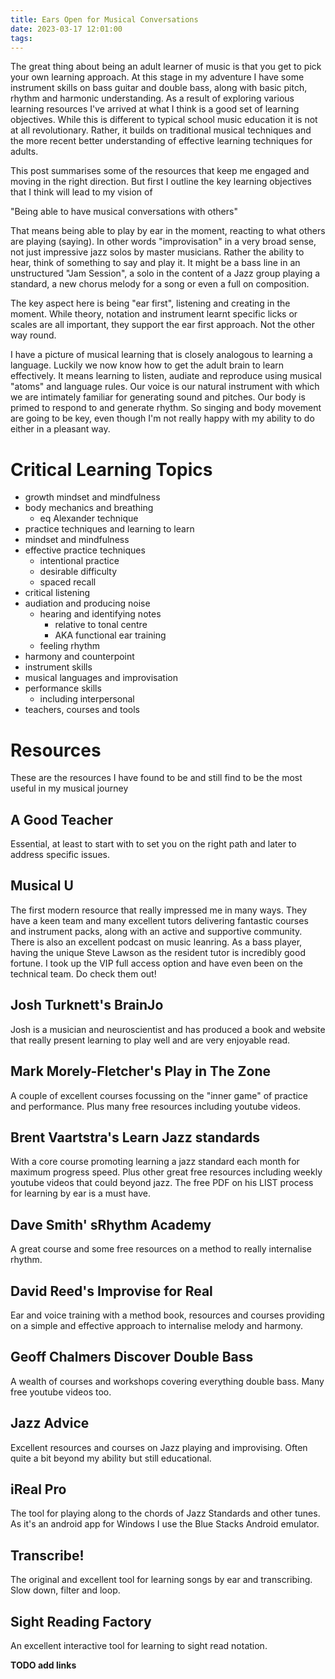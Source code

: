```yaml
---
title: Ears Open for Musical Conversations
date: 2023-03-17 12:01:00
tags:
---
```


The great thing about being an adult learner of music is that you get to pick your own learning approach. At this stage in my adventure I have some instrument skills on bass guitar and double bass, along with basic pitch, rhythm and harmonic understanding. As a result of exploring various learning resources I've arrived at what I think is a good set of learning objectives. While this is different to typical school music education it is not at all revolutionary. Rather, it builds on traditional musical techniques and the more recent better understanding of effective learning techniques for adults. 

This post summarises some of the resources that keep me engaged and moving in the right direction. But first I outline the key learning objectives that I think will lead to my vision of

  "Being able to have musical conversations with others"

That means being able to play by ear in the moment, reacting to what others are playing (saying). In other words "improvisation" in a very broad sense, not just impressive jazz solos by master musicians. Rather the ability to hear, think of something to say and play it. It might be a bass line in an unstructured "Jam Session", a solo in the content of a Jazz group playing a standard, a new chorus melody for a song or even a full on composition.

The key aspect here is being "ear first", listening and creating in the moment. While theory, notation and instrument learnt specific licks or scales are all important, they support the ear first approach. Not the other way round. 

I have a picture of musical learning that is closely analogous to learning a language. Luckily we now know how to get the adult brain to learn effectively. It means learning to listen, audiate and reproduce using musical "atoms" and language rules. Our voice is our natural instrument with which we are intimately familiar for generating sound and pitches. Our body is primed to respond to and generate rhythm. So singing and body movement are going to be key, even though I'm not really happy with my ability to do either in a pleasant way.

# Critical Learning Topics

- growth mindset and mindfulness
- body mechanics and breathing
  - eq Alexander technique
- practice techniques and learning to learn
- mindset and mindfulness
- effective practice techniques
    - intentional practice
    - desirable difficulty
    - spaced recall
- critical listening
- audiation and producing noise
  - hearing and identifying notes
    - relative to tonal centre
    - AKA functional ear training
  - feeling rhythm
- harmony and counterpoint
- instrument skills
- musical languages and improvisation
- performance skills
  - including interpersonal
- teachers, courses and tools

# Resources

These are the resources I have found to be and still find to be the most useful in my musical journey

## A Good Teacher

Essential, at least to start with to set you on the right path and later to address specific issues.

## Musical U

The first modern resource that really impressed me in many ways. They have a keen team and many excellent tutors delivering fantastic courses and instrument packs, along with an active and supportive community. There is also an excellent podcast on music leanring. As a bass player, having the unique Steve Lawson as the resident tutor is incredibly good fortune. I took up the VIP full access option and have even been on the technical team. Do check them out!

## Josh Turknett's BrainJo 

Josh is a musician and neuroscientist and has produced a book and website that really present learning to play well and are very enjoyable read. 

## Mark Morely-Fletcher's Play in The Zone

A couple of excellent courses focussing on the "inner game" of practice and performance. Plus many free resources including youtube videos.

## Brent Vaartstra's Learn Jazz standards

With a core course promoting learning a jazz standard each month for maximum progress speed. Plus other great free resources including weekly youtube videos that could beyond jazz. The free PDF on his LIST process for learning by ear is a must have. 

## Dave Smith' sRhythm Academy

A great course and some free resources on a method to really internalise rhythm.

## David Reed's Improvise for Real

Ear and voice training with a method book, resources and courses providing on a simple and effective approach to internalise melody and harmony.

## Geoff Chalmers Discover Double Bass

A wealth of courses and workshops covering everything double bass. Many free youtube videos too.

## Jazz Advice

Excellent resources and courses on Jazz playing and improvising. Often quite a bit beyond my ability but still educational.

## iReal Pro

The tool for playing along to the chords of Jazz Standards and other tunes. As it's an android app for Windows I use the Blue Stacks Android emulator.

## Transcribe!

The original and excellent tool for learning songs by ear and transcribing. Slow down, filter and loop.


## Sight Reading Factory

An excellent interactive tool for learning to sight read notation.


**TODO add links**
